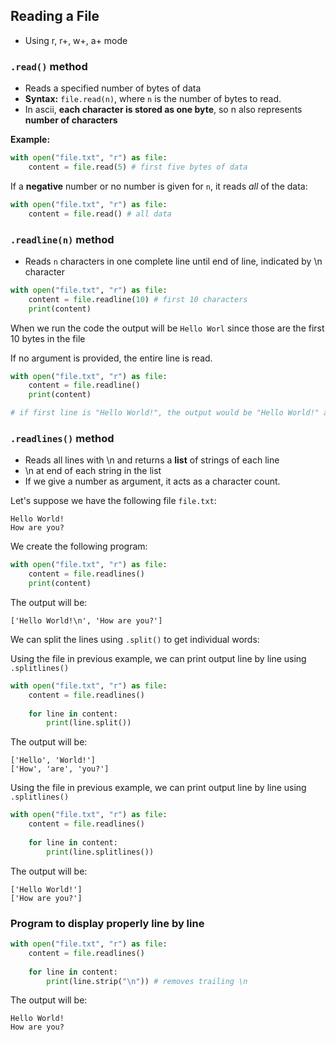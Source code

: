 ## Reading a File

- Using r, r+, w+, a+ mode

### `.read()` method

- Reads a specified number of bytes of data
- **Syntax:** `file.read(n)`, where `n` is the number of bytes to read.
- In ascii, **each character is stored as one byte**, so n also represents **number of characters**

**Example:**

```python
with open("file.txt", "r") as file:
	content = file.read(5) # first five bytes of data
```

If a **negative** number or no number is given for `n`, it reads *all* of the data:

```python
with open("file.txt", "r") as file:
	content = file.read() # all data
```



### `.readline(n)` method

- Reads `n` characters in one complete line until end of line, indicated by \n character

```python
with open("file.txt", "r") as file:
	content = file.readline(10) # first 10 characters
	print(content)
```

When we run the code the output will be `Hello Worl` since those are the first 10 bytes in the file

If no argument is provided, the entire line is read.

```python
with open("file.txt", "r") as file:
	content = file.readline()
	print(content)

# if first line is "Hello World!", the output would be "Hello World!" and a blank line due to \n
```



### `.readlines()` method

- Reads all lines with \n and returns a **list** of strings of each line
- \n at end of each string in the list
- If we give a number as argument, it acts as a character count.

Let's suppose we have the following file `file.txt`:

```
Hello World!
How are you?
```

We create the following program:

```python
with open("file.txt", "r") as file:
	content = file.readlines()
	print(content)
```

The output will be:

```
['Hello World!\n', 'How are you?']
```

We can split the lines using `.split()` to get individual words:

Using the file in previous example, we can print output line by line using `.splitlines()`

```python
with open("file.txt", "r") as file:
	content = file.readlines()
	
	for line in content:
		print(line.split())
```

The output will be:

```
['Hello', 'World!']
['How', 'are', 'you?']
```

Using the file in previous example, we can print output line by line using `.splitlines()`

```python
with open("file.txt", "r") as file:
	content = file.readlines()
	
	for line in content:
		print(line.splitlines())
```

The output will be:

```
['Hello World!']
['How are you?']
```

### Program to display properly line by line

```python
with open("file.txt", "r") as file:
    content = file.readlines()
    
    for line in content:
        print(line.strip("\n")) # removes trailing \n
```

The output will be:

```
Hello World!
How are you?
```

